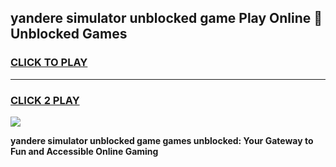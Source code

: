 
## yandere simulator unblocked game Play Online 👋 Unblocked Games
<h3>
<a href="https://premium.freeplayer.one?title=yandere_simulator_unblocked_game&ref=19F">CLICK TO PLAY</a></h3>
<hr>

<h3>
<a href="https://premium.freeplayer.one?title=yandere_simulator_unblocked_game&ref=19F">CLICK 2 PLAY</a>
  
</h3>

<a href="https://premium.freeplayer.one?title=yandere_simulator_unblocked_game&ref=19F"><img src="https://clearcache.store/games.png"></a>


**yandere simulator unblocked game games unblocked: Your Gateway to Fun and Accessible Online Gaming**
